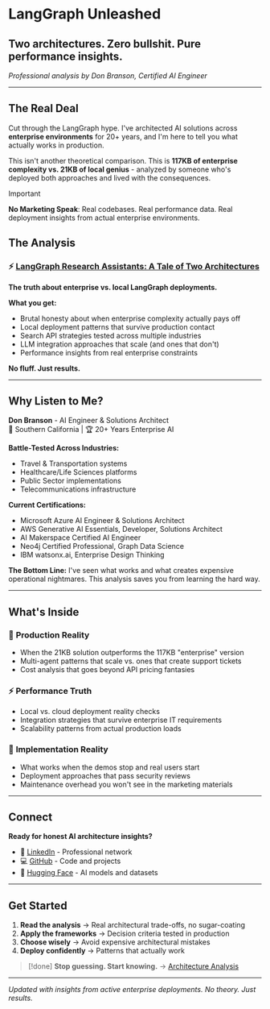 # LangGraph Unleashed

## Two architectures. Zero bullshit. Pure performance insights.

*Professional analysis by Don Branson, Certified AI Engineer*

---

## The Real Deal

Cut through the LangGraph hype. I've architected AI solutions across **enterprise environments** for 20+ years, and I'm here to tell you what actually works in production.

This isn't another theoretical comparison. This is **117KB of enterprise complexity vs. 21KB of local genius** - analyzed by someone who's deployed both approaches and lived with the consequences.

> [!important]
> **No Marketing Speak**: Real codebases. Real performance data. Real deployment insights from actual enterprise environments.

## The Analysis

### ⚡ [LangGraph Research Assistants: A Tale of Two Architectures](langgraph-research-assistants.md)

**The truth about enterprise vs. local LangGraph deployments.**

**What you get:**
- Brutal honesty about when enterprise complexity actually pays off
- Local deployment patterns that survive production contact  
- Search API strategies tested across multiple industries
- LLM integration approaches that scale (and ones that don't)
- Performance insights from real enterprise constraints

**No fluff. Just results.**

---

## Why Listen to Me?

**Don Branson** - AI Engineer & Solutions Architect  
📍 Southern California | 🏆 20+ Years Enterprise AI

**Battle-Tested Across Industries:**
- Travel & Transportation systems
- Healthcare/Life Sciences platforms  
- Public Sector implementations
- Telecommunications infrastructure

**Current Certifications:**
- Microsoft Azure AI Engineer & Solutions Architect
- AWS Generative AI Essentials, Developer, Solutions Architect  
- AI Makerspace Certified AI Engineer
- Neo4j Certified Professional, Graph Data Science
- IBM watsonx.ai, Enterprise Design Thinking

**The Bottom Line:** I've seen what works and what creates expensive operational nightmares. This analysis saves you from learning the hard way.

---

## What's Inside

### 🎯 **Production Reality**
- When the 21KB solution outperforms the 117KB "enterprise" version
- Multi-agent patterns that scale vs. ones that create support tickets
- Cost analysis that goes beyond API pricing fantasies

### ⚡ **Performance Truth**  
- Local vs. cloud deployment reality checks
- Integration strategies that survive enterprise IT requirements
- Scalability patterns from actual production loads

### 🔧 **Implementation Reality**
- What works when the demos stop and real users start
- Deployment approaches that pass security reviews
- Maintenance overhead you won't see in the marketing materials

---

## Connect

**Ready for honest AI architecture insights?**

- 🔗 [LinkedIn](https://www.linkedin.com/in/donbranson/) - Professional network
- 💻 [GitHub](https://github.com/donbr) - Code and projects  
- 🤗 [Hugging Face](https://huggingface.co/dwb2023) - AI models and datasets

---

## Get Started

1. **Read the analysis** → Real architectural trade-offs, no sugar-coating
2. **Apply the frameworks** → Decision criteria tested in production  
3. **Choose wisely** → Avoid expensive architectural mistakes
4. **Deploy confidently** → Patterns that actually work

> [!done]
> **Stop guessing. Start knowing.** → [Architecture Analysis](langgraph-research-assistants.md)

---

*Updated with insights from active enterprise deployments. No theory. Just results.*